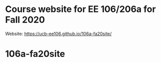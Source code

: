 # Course website for EE 106/206a for Fall 2020

Website: https://ucb-ee106.github.io/106a-fa20site/
# 106a-fa20site
